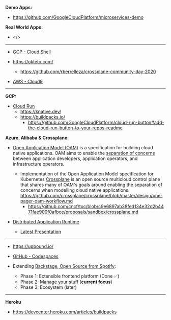 **Demo Apps:**

* https://github.com/GoogleCloudPlatform/microservices-demo

**Real World Apps:**

* </>

---
* [GCP - Cloud Shell](https://cloud.google.com/blog/products/gcp/introducing-google-cloud-shels-new-code-editor)

* https://okteto.com/
  * https://github.com/rberrelleza/crossplane-community-day-2020
  
* [AWS - Cloud9](https://aws.amazon.com/cloud9/)

---
**GCP:**

* [Cloud Run](https://cloud.run)
  * https://knative.dev/
  * https://buildpacks.io/
    * https://github.com/GoogleCloudPlatform/cloud-run-button#add-the-cloud-run-button-to-your-repos-readme

**Azure, Alibaba & Crossplane:**

* [Open Application Model (OAM)](https://github.com/oam-dev/spec) is a specification for building cloud native applications. OAM aims to enable the [separation of concerns](https://github.com/oam-dev/spec/blob/d16d5add/introduction.md) between application developers, application operators, and infrastructure operators.
  
  * Implementation of the Open Application Model specification for Kubernetes 
 [Crossplane](https://crossplane.io/) is an open source multicloud control plane that shares many of OAM's goals around enabling the separation of concerns when modelling cloud native applications. https://github.com/crossplane/crossplane/blob/master/design/one-pager-oam-workflow.md
    * https://github.com/cncf/toc/blob/c9e6897ab38fed134e32d2b4471fae900f0afbce/proposals/sandbox/crossplane.md
  
* [Distributed Application Runtime](https://dapr.io/)
  * [Latest Presentation](https://github.com/dapr/docs/blob/master/presentations/Dapr%20Presentation%20Deck.pptx)

---

* https://upbound.io/
* [GitHub - Codespaces](https://github.com/features/codespaces)
  
* Extending [Backstage, Open Source from Spotify](https://backstage.io/):
  * Phase 1: Extensible frontend platform (Done ✅) 
  * Phase 2: [Manage your stuff](https://backstage.io/blog/2020/05/22/phase-2-service-catalog) (**current focus**)
  * Phase 3: Ecosystem (later) 
  
---
**Heroku**
* https://devcenter.heroku.com/articles/buildpacks
